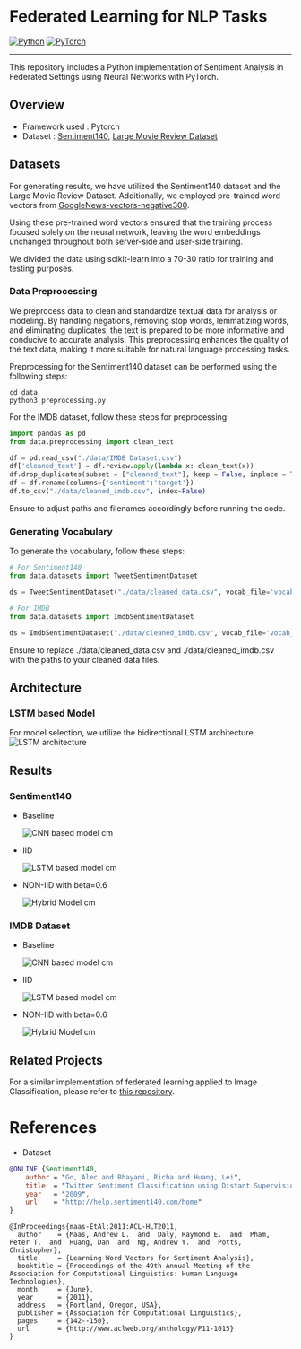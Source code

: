 # Federated Learning for NLP Tasks

[![Python](https://img.shields.io/badge/Python-3776AB?style=for-the-badge&logo=python&logoColor=white)](https://www.python.org/)
[![PyTorch](https://img.shields.io/badge/PyTorch-%23EE4C2C.svg?style=for-the-badge&logo=PyTorch&logoColor=white)](https://pytorch.org/)

---

This repository includes a Python implementation of Sentiment Analysis in Federated Settings using Neural Networks with PyTorch.

## Overview

- Framework used : Pytorch
- Dataset : [Sentiment140](https://www.kaggle.com/datasets/kazanova/sentiment140), [Large Movie Review Dataset](https://www.kaggle.com/datasets/lakshmi25npathi/imdb-dataset-of-50k-movie-reviews)

## Datasets
For generating results, we have utilized the Sentiment140 dataset and the Large Movie Review Dataset. Additionally, we employed pre-trained word vectors from [GoogleNews-vectors-negative300](https://code.google.com/archive/p/word2vec/).

Using these pre-trained word vectors ensured that the training process focused solely on the neural network, leaving the word embeddings unchanged throughout both server-side and user-side training.

We divided the data using scikit-learn into a 70-30 ratio for training and testing purposes.

### Data Preprocessing
We preprocess data to clean and standardize textual data for analysis or modeling. By handling negations, removing stop words, lemmatizing words, and eliminating duplicates, the text is prepared to be more informative and conducive to accurate analysis. This preprocessing enhances the quality of the text data, making it more suitable for natural language processing tasks.

Preprocessing for the Sentiment140 dataset can be performed using the following steps:
```shell
cd data
python3 preprocessing.py
```

For the IMDB dataset, follow these steps for preprocessing:
```python
import pandas as pd
from data.preprocessing import clean_text

df = pd.read_csv("./data/IMDB Dataset.csv")
df['cleaned_text'] = df.review.apply(lambda x: clean_text(x))
df.drop_duplicates(subset = ["cleaned_text"], keep = False, inplace = True)
df = df.rename(columns={'sentiment':'target'})
df.to_csv("./data/cleaned_imdb.csv", index=False)
```
Ensure to adjust paths and filenames accordingly before running the code.

### Generating Vocabulary

To generate the vocabulary, follow these steps:
```python
# For Sentiment140
from data.datasets import TweetSentimentDataset

ds = TweetSentimentDataset("./data/cleaned_data.csv", vocab_file='vocab.json')

# For IMDB
from data.datasets import ImdbSentimentDataset

ds = ImdbSentimentDataset("./data/cleaned_imdb.csv", vocab_file='vocab_imdb.json')
```
Ensure to replace ./data/cleaned_data.csv and ./data/cleaned_imdb.csv with the paths to your cleaned data files.

## Architecture

### LSTM based Model
For model selection, we utilize the bidirectional LSTM architecture.
![LSTM architecture](image.png)

## Results
### Sentiment140

- Baseline

  ![CNN based model cm](plots/cm_twitter.png)

- IID

  ![LSTM based model cm](plots/cm_twitter_iid.png)

- NON-IID with beta=0.6

  ![Hybrid Model cm](plots/cm_twitter_noniid.png)

### IMDB Dataset

- Baseline

  ![CNN based model cm](plots/cm_imdb.png)

- IID

  ![LSTM based model cm](plots/cm_imdb_iid.png)

- NON-IID with beta=0.6

  ![Hybrid Model cm](plots/cm_imdb_noniid.png)

## Related Projects
For a similar implementation of federated learning applied to Image Classification, please refer to [this repository](https://github.com/Atul-AI08/Federated-Learning-for-Image-Classification).

# References

- Dataset

```bibtex
@ONLINE {Sentiment140,
    author = "Go, Alec and Bhayani, Richa and Huang, Lei",
    title  = "Twitter Sentiment Classification using Distant Supervision",
    year   = "2009",
    url    = "http://help.sentiment140.com/home"
}
```

```
@InProceedings{maas-EtAl:2011:ACL-HLT2011,
  author    = {Maas, Andrew L.  and  Daly, Raymond E.  and  Pham, Peter T.  and  Huang, Dan  and  Ng, Andrew Y.  and  Potts, Christopher},
  title     = {Learning Word Vectors for Sentiment Analysis},
  booktitle = {Proceedings of the 49th Annual Meeting of the Association for Computational Linguistics: Human Language Technologies},
  month     = {June},
  year      = {2011},
  address   = {Portland, Oregon, USA},
  publisher = {Association for Computational Linguistics},
  pages     = {142--150},
  url       = {http://www.aclweb.org/anthology/P11-1015}
}
```
